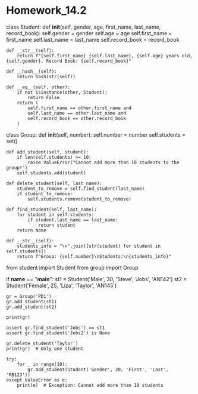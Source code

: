 # Homework_14.2



class Student:
    def __init__(self, gender, age, first_name, last_name, record_book):
        self.gender = gender
        self.age = age
        self.first_name = first_name
        self.last_name = last_name
        self.record_book = record_book

    def __str__(self):
        return f"{self.first_name} {self.last_name}, {self.age} years old, {self.gender}, Record Book: {self.record_book}"

    def __hash__(self):
        return hash(str(self))

    def __eq__(self, other):
        if not isinstance(other, Student):
            return False
        return (
            self.first_name == other.first_name and
            self.last_name == other.last_name and
            self.record_book == other.record_book
        )




class Group:
    def __init__(self, number):
        self.number = number
        self.students = set()

    def add_student(self, student):
        if len(self.students) >= 10:
            raise ValueError("Cannot add more than 10 students to the group!")
        self.students.add(student)

    def delete_student(self, last_name):
        student_to_remove = self.find_student(last_name)
        if student_to_remove:
            self.students.remove(student_to_remove)

    def find_student(self, last_name):
        for student in self.students:
            if student.last_name == last_name:
                return student
        return None

    def __str__(self):
        students_info = "\n".join([str(student) for student in self.students])
        return f"Group: {self.number}\nStudents:\n{students_info}"




from student import Student
from group import Group

if __name__ == "__main__":
    st1 = Student('Male', 30, 'Steve', 'Jobs', 'AN142')
    st2 = Student('Female', 25, 'Liza', 'Taylor', 'AN145')

    gr = Group('PD1')
    gr.add_student(st1)
    gr.add_student(st2)

    print(gr)

    assert gr.find_student('Jobs') == st1
    assert gr.find_student('Jobs2') is None

    gr.delete_student('Taylor')
    print(gr)  # Only one student

    try:
        for _ in range(10):
            gr.add_student(Student('Gender', 20, 'First', 'Last', 'RB123'))
    except ValueError as e:
        print(e)  # Exception: Cannot add more than 10 students
